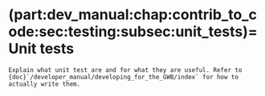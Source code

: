 (part:dev_manual:chap:contrib_to_code:sec:testing:subsec:unit_tests)=
Unit tests
==========

```{todo}
Explain what unit test are and for what they are useful. Refer to {doc}`/developer_manual/developing_for_the_GWB/index` for how to actually write them.
```